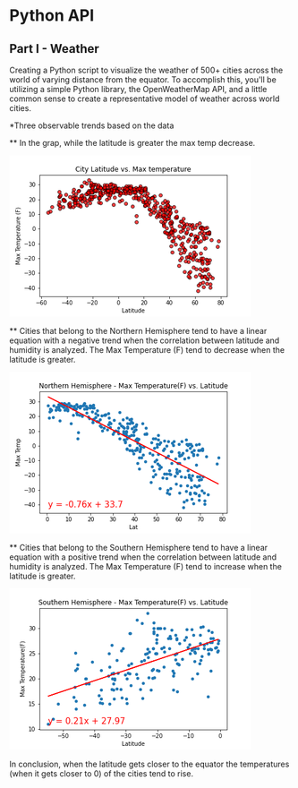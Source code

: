 # Python API 

## Part I - Weather

Creating a Python script to visualize the weather of 500+ cities across the world of varying distance from the equator. To accomplish this, you'll be utilizing a simple Python library, the OpenWeatherMap API, and a little common sense to create a representative model of weather across world cities.

*Three observable trends based on the data

** In the grap, while the latitude is greater the max temp decrease.

  ![latitud_vs_maxtemp](Images/latvsmmaxtemp.png)

** Cities that belong to the Northern Hemisphere tend to have a linear equation with a negative trend when the correlation between latitude and humidity is analyzed. The Max Temperature (F) tend to decrease when the latitude is greater.
  
  ![northern_latitude_vd_maxtemp](Images/norlatvsmaxtem.png)

** Cities that belong to the Southern Hemisphere tend to have a linear equation with a positive trend when the correlation between latitude and humidity is analyzed. The Max Temperature (F) tend to increase when the latitude is greater.
  
  ![northern_latitude_vd_maxtemp](Images/soulatvsmaxtem.png)
  
  In conclusion, when the latitude gets closer to the equator the temperatures (when it gets closer to 0) of the cities tend to rise.
  

